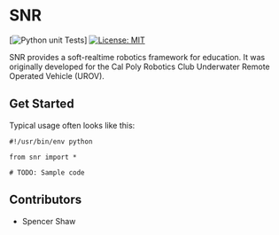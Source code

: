 # SNR

[![Python unit Tests](https://github.com/sfshaw-calpoly/SNR/workflows/Python%20package/badge.svg)]
[![License: MIT](https://img.shields.io/badge/License-MIT-green.svg)](https://opensource.org/licenses/MIT)

SNR provides a soft-realtime robotics framework for education. It was
originally developed for the Cal Poly Robotics Club Underwater
Remote Operated Vehicle (UROV).

## Get Started

Typical usage often looks like this:

    #!/usr/bin/env python

    from snr import *

    # TODO: Sample code

## Contributors

* Spencer Shaw
